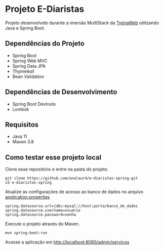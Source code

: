 # Projeto E-Diaristas

Projeto desenvolvido durante a imersão MultiStack da [TreinaWeb](http://treinaweb.com.br) utilizando Java e Spring Boot.

## Dependências do Projeto

- Spring Boot
- Spring Web MVC
- Spring Data JPA
- Thymeleaf
- Bean Validation

## Dependências de Desenvolvimento

- Spring Boot Devtools
- Lombok

## Requisitos

- Java 11
- Maven 3.8

## Como testar esse projeto local

Clone esse repositório e entre na pasta do projeto.

```shell
git clone https://github.com/analaur4/e-diaristas-spring.git
cd e-diaristas-spring
```

Atualize as configurações de acesso ao banco de dados no arquivo [application.properties](src/main/resources/application.properties)
```properties
spring.datasource.url=jdbc:mysql://host:porta/banco_de_dados
spring.datasource.username=usuario
spring.datasource.password=senha
```

Execute o projeto através do Maven.

```shell
mvn spring-boot:run
```

Acesse a aplicação em [http://localhost:8080/admin/servicos](http://localhost:8080/admin/servicos)
